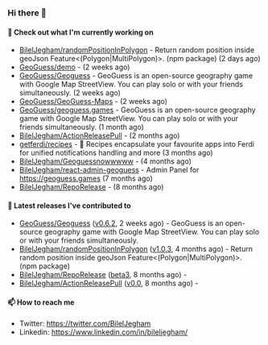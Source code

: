### Hi there 👋

#### 👷 Check out what I'm currently working on

- [BilelJegham/randomPositionInPolygon](https://github.com/BilelJegham/randomPositionInPolygon) - Return random position inside geoJson Feature&lt;(Polygon|MultiPolygon)&gt;. (npm package)  (2 days ago)
- [GeoGuess/demo](https://github.com/GeoGuess/demo) -  (2 weeks ago)
- [GeoGuess/Geoguess](https://github.com/GeoGuess/Geoguess) - GeoGuess is an open-source geography game with Google Map StreetView. You can play solo or with your friends simultaneously. (2 weeks ago)
- [GeoGuess/GeoGuess-Maps](https://github.com/GeoGuess/GeoGuess-Maps) -  (2 weeks ago)
- [GeoGuess/geoguess.games](https://github.com/GeoGuess/geoguess.games) - GeoGuess is an open-source geography game with Google Map StreetView. You can play solo or with your friends simultaneously. (1 month ago)
- [BilelJegham/ActionReleasePull](https://github.com/BilelJegham/ActionReleasePull) -  (2 months ago)
- [getferdi/recipes](https://github.com/getferdi/recipes) - 🍰 Recipes encapsulate your favourite apps into Ferdi for unified notifications handling and more (3 months ago)
- [BilelJegham/Geoguessnowwwww](https://github.com/BilelJegham/Geoguessnowwwww) -  (4 months ago)
- [BilelJegham/react-admin-geoguess](https://github.com/BilelJegham/react-admin-geoguess) - Admin Panel for https://geoguess.games (7 months ago)
- [BilelJegham/RepoRelease](https://github.com/BilelJegham/RepoRelease) -  (8 months ago)


#### 🔭 Latest releases I've contributed to

- [GeoGuess/Geoguess](https://github.com/GeoGuess/Geoguess) ([v0.6.2](https://github.com/GeoGuess/Geoguess/releases/tag/v0.6.2), 2 weeks ago) - GeoGuess is an open-source geography game with Google Map StreetView. You can play solo or with your friends simultaneously.
- [BilelJegham/randomPositionInPolygon](https://github.com/BilelJegham/randomPositionInPolygon) ([v1.0.3](https://github.com/BilelJegham/randomPositionInPolygon/releases/tag/v1.0.3), 4 months ago) - Return random position inside geoJson Feature&lt;(Polygon|MultiPolygon)&gt;. (npm package) 
- [BilelJegham/RepoRelease](https://github.com/BilelJegham/RepoRelease) ([beta3](https://github.com/BilelJegham/RepoRelease/releases/tag/beta3), 8 months ago) - 
- [BilelJegham/ActionReleasePull](https://github.com/BilelJegham/ActionReleasePull) ([v0.0](https://github.com/BilelJegham/ActionReleasePull/releases/tag/v0.0), 8 months ago) - 

#### 📫 How to reach me

- Twitter: https://twitter.com/BilelJegham
- Linkedin: https://www.linkedin.com/in/bileljegham/

